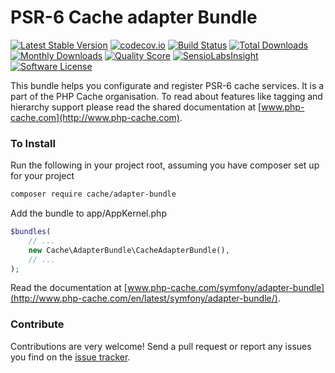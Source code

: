 # PSR-6 Cache adapter Bundle
[![Latest Stable Version](https://poser.pugx.org/cache/adapter-bundle/v/stable)](https://packagist.org/packages/cache/adapter-bundle)
[![codecov.io](https://codecov.io/github/php-cache/adapter-bundle/coverage.svg?branch=master)](https://codecov.io/github/php-cache/adapter-bundle?branch=master)
[![Build Status](https://travis-ci.org/php-cache/adapter-bundle.svg?branch=master)](https://travis-ci.org/php-cache/adapter-bundle)
[![Total Downloads](https://poser.pugx.org/cache/adapter-bundle/downloads)](https://packagist.org/packages/cache/adapter-bundle)
[![Monthly Downloads](https://poser.pugx.org/cache/adapter-bundle/d/monthly.png)](https://packagist.org/packages/cache/adapter-bundle) 
[![Quality Score](https://img.shields.io/scrutinizer/g/php-cache/adapter-bundle.svg?style=flat-square)](https://scrutinizer-ci.com/g/php-cache/adapter-bundle)
[![SensioLabsInsight](https://insight.sensiolabs.com/projects/21963379-2b15-4cc4-bdf6-0f98aa292f8a/mini.png)](https://insight.sensiolabs.com/projects/21963379-2b15-4cc4-bdf6-0f98aa292f8a)
[![Software License](https://img.shields.io/badge/license-MIT-brightgreen.svg?style=flat-square)](LICENSE)


This bundle helps you configurate and register PSR-6 cache services.  It is a part of the PHP Cache organisation. To read about 
features like tagging and hierarchy support please read the shared documentation at [www.php-cache.com](http://www.php-cache.com). 
 

### To Install

Run the following in your project root, assuming you have composer set up for your project
```sh
composer require cache/adapter-bundle
```

Add the bundle to app/AppKernel.php

```php
$bundles(
    // ...
    new Cache\AdapterBundle\CacheAdapterBundle(),
    // ...
);
```

Read the documentation at [www.php-cache.com/symfony/adapter-bundle](http://www.php-cache.com/en/latest/symfony/adapter-bundle/).


### Contribute

Contributions are very welcome! Send a pull request or report any issues you find on the [issue tracker](http://issues.php-cache.com).

